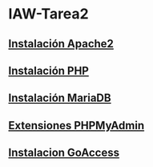 # IAW-Tarea2

## [Instalación Apache2](/apache.md)

## [Instalación PHP](/php.md)

## [Instalación MariaDB](/mariadb.md)

## [Extensiones PHPMyAdmin](phpmyadmin.md)

## [Instalacion GoAccess](/goaccess.md)
